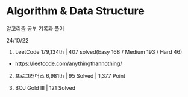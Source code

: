 # Algorithm & Data Structure

알고리즘 공부 기록과 풀이

24/10/22

1. LeetCode 179,134th | 407 solved(Easy 168 / Medium 193 / Hard 46)
- https://leetcode.com/anythingthannothing/

2. 프로그래머스 6,981th | 95 Solved | 1,377 Point

3. BOJ Gold III | 121 Solved
